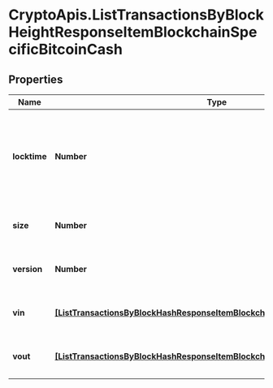 # CryptoApis.ListTransactionsByBlockHeightResponseItemBlockchainSpecificBitcoinCash

## Properties

Name | Type | Description | Notes
------------ | ------------- | ------------- | -------------
**locktime** | **Number** | Represents the time at which a particular transaction can be added to the blockchain. | 
**size** | **Number** | Represents the total size of this transaction. | 
**version** | **Number** | Represents the total size of this transaction. | 
**vin** | [**[ListTransactionsByBlockHashResponseItemBlockchainSpecificBitcoinCashVin]**](ListTransactionsByBlockHashResponseItemBlockchainSpecificBitcoinCashVin.md) | Represents the transaction inputs. | 
**vout** | [**[ListTransactionsByBlockHashResponseItemBlockchainSpecificBitcoinCashVout]**](ListTransactionsByBlockHashResponseItemBlockchainSpecificBitcoinCashVout.md) | Represents the transaction outputs. | 



